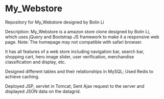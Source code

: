 # My_Webstore
Repository for My_Webstore designed by Bolin Li

Description: My_Webstore is a amazon store clone designed by Bolin Li, which uses jQuery and Bootstrap JS framework to make it a responsive web page.
Note: The homepage may not compatible with safari browser.

It has all features of a web store including navigation bar, search bar, shopping cart, hero image slider, user verification, merchandise classification and display, etc.

Designed different tables and their relationships in MySQL; Used Redis to achieve caching.

Deployed JSP, servlet in Tomcat; Sent Ajax request to the server and displayed JSON data on the datagrid.
